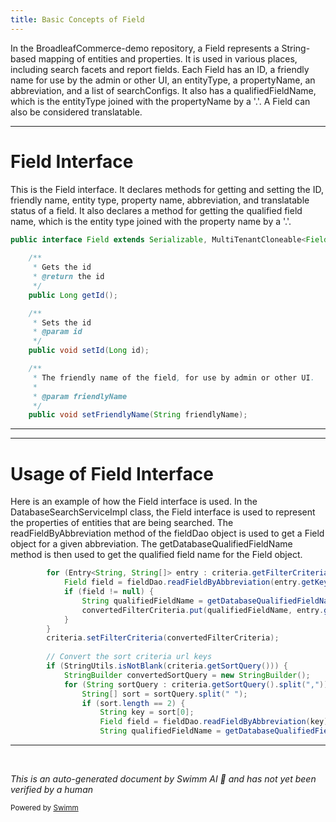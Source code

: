 ```yaml
---
title: Basic Concepts of Field
---
```

In the BroadleafCommerce-demo repository, a Field represents a String-based mapping of entities and properties. It is used in various places, including search facets and report fields. Each Field has an ID, a friendly name for use by the admin or other UI, an entityType, a propertyName, an abbreviation, and a list of searchConfigs. It also has a qualifiedFieldName, which is the entityType joined with the propertyName by a '.'. A Field can also be considered translatable.

<SwmSnippet path="/core/broadleaf-framework/src/main/java/org/broadleafcommerce/core/search/domain/Field.java" line="31">

---

# Field Interface

This is the Field interface. It declares methods for getting and setting the ID, friendly name, entity type, property name, abbreviation, and translatable status of a field. It also declares a method for getting the qualified field name, which is the entity type joined with the property name by a '.'.

```java
public interface Field extends Serializable, MultiTenantCloneable<Field> {
    
    /**
     * Gets the id
     * @return the id
     */
    public Long getId();

    /**
     * Sets the id
     * @param id 
     */
    public void setId(Long id);

    /**
     * The friendly name of the field, for use by admin or other UI.
     * 
     * @param friendlyName
     */
    public void setFriendlyName(String friendlyName);

```

---

</SwmSnippet>

<SwmSnippet path="/core/broadleaf-framework/src/main/java/org/broadleafcommerce/core/search/service/DatabaseSearchServiceImpl.java" line="160">

---

# Usage of Field Interface

Here is an example of how the Field interface is used. In the DatabaseSearchServiceImpl class, the Field interface is used to represent the properties of entities that are being searched. The readFieldByAbbreviation method of the fieldDao object is used to get a Field object for a given abbreviation. The getDatabaseQualifiedFieldName method is then used to get the qualified field name for the Field object.

```java
        for (Entry<String, String[]> entry : criteria.getFilterCriteria().entrySet()) {
            Field field = fieldDao.readFieldByAbbreviation(entry.getKey());
            if (field != null) {
                String qualifiedFieldName = getDatabaseQualifiedFieldName(field.getQualifiedFieldName());
                convertedFilterCriteria.put(qualifiedFieldName, entry.getValue());
            }
        }
        criteria.setFilterCriteria(convertedFilterCriteria);
        
        // Convert the sort criteria url keys
        if (StringUtils.isNotBlank(criteria.getSortQuery())) {
            StringBuilder convertedSortQuery = new StringBuilder();
            for (String sortQuery : criteria.getSortQuery().split(",")) {
                String[] sort = sortQuery.split(" ");
                if (sort.length == 2) {
                    String key = sort[0];
                    Field field = fieldDao.readFieldByAbbreviation(key);
                    String qualifiedFieldName = getDatabaseQualifiedFieldName(field.getQualifiedFieldName());
```

---

</SwmSnippet>

&nbsp;

*This is an auto-generated document by Swimm AI 🌊 and has not yet been verified by a human*

<SwmMeta version="3.0.0" repo-id="Z2l0aHViJTNBJTNBQnJvYWRsZWFmQ29tbWVyY2UtZGVtbyUzQSUzQWdpbGFkbmF2b3Q=" repo-name="BroadleafCommerce-demo" doc-type="overview"><sup>Powered by [Swimm](/)</sup></SwmMeta>
